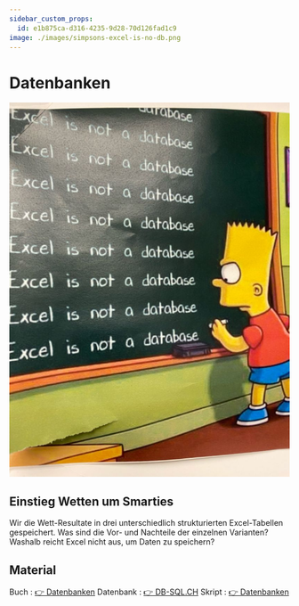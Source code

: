 ```yaml
---
sidebar_custom_props:
  id: e1b875ca-d316-4235-9d28-70d126fad1c9
image: ./images/simpsons-excel-is-no-db.png
---
```

# Datenbanken

![--width=250px](images/simpsons-excel-is-no-db.png)

## Einstieg Wetten um Smarties

Wir die Wett-Resultate in drei unterschiedlich strukturierten Excel-Tabellen gespeichert. Was sind die Vor- und Nachteile der einzelnen Varianten? Washalb reicht Excel nicht aus, um Daten zu speichern?

<Answer type="text" webKey="6737881f-025a-4df3-878d-35436708518e" />

## Material

Buch
: [👉 Datenbanken](https://erzbe.sharepoint.com/:b:/s/24EFInformatik/EWseDuaUYBtOu0I9XIjEzCkBHvd1eNeknJg9kCY8FAe2xQ?e=4yEofE)
Datenbank
: [👉 DB-SQL.CH](https://db-sql.ch)
Skript
: [👉 Datenbanken](https://erzbe-my.sharepoint.com/:b:/g/personal/balthasar_hofer_gbsl_ch/EVnFr8xMQJBDr4SGmPvLYEgBL6IgKngdCXsNOv7RiLpsYQ?e=gVDCWz)

